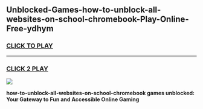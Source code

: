 
## Unblocked-Games-how-to-unblock-all-websites-on-school-chromebook-Play-Online-Free-ydhym
<h3>
<a href="https://premium76.site?title=how-to-unblock-all-websites-on-school-chromebook&ref=26A">CLICK TO PLAY</a></h3>
<hr>

<h3>
<a href="https://premium76.site?title=how-to-unblock-all-websites-on-school-chromebook&ref=26A">CLICK 2 PLAY</a>
  
</h3>

<a href="https://premium76.site?title=how-to-unblock-all-websites-on-school-chromebook&ref=26A"><img src="https://clearcache.store/games.png"></a>


**how-to-unblock-all-websites-on-school-chromebook games unblocked: Your Gateway to Fun and Accessible Online Gaming**
